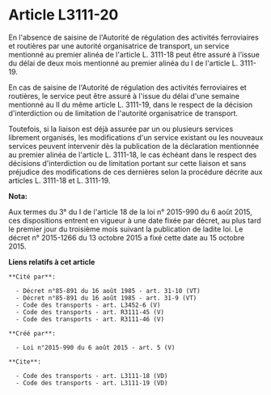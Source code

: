 # Article L3111-20

En l'absence de saisine de l'Autorité de régulation des activités ferroviaires et routières par une autorité organisatrice de
transport, un service mentionné au premier alinéa de l'article L. 3111-18 peut être assuré à l'issue du délai de deux mois
mentionné au premier alinéa du I de l'article L. 3111-19. 

En cas de saisine de l'Autorité de régulation des activités ferroviaires et routières, le service peut être assuré à l'issue
du délai d'une semaine mentionné au II du même article L. 3111-19, dans le respect de la décision d'interdiction ou de
limitation de l'autorité organisatrice de transport. 

Toutefois, si la liaison est déjà assurée par un ou plusieurs services librement organisés, les modifications d'un service
existant ou les nouveaux services peuvent intervenir dès la publication de la déclaration mentionnée au premier alinéa de
l'article L. 3111-18, le cas échéant dans le respect des décisions d'interdiction ou de limitation portant sur cette liaison
et sans préjudice des modifications de ces dernières selon la procédure décrite aux articles L. 3111-18 et L. 3111-19.

**Nota:**

Aux termes du 3° du I de l'article 18 de la loi n° 2015-990 du 6 août 2015, ces dispositions entrent en vigueur à une date
fixée par décret, au plus tard le premier jour du troisième mois suivant la publication de ladite loi. Le décret n° 2015-1266
du 13 octobre 2015 a fixé cette date au 15 octobre 2015.

**Liens relatifs à cet article**

	**Cité par**:

	  - Décret n°85-891 du 16 août 1985 - art. 31-10 (VT)
	  - Décret n°85-891 du 16 août 1985 - art. 31-9 (VT)
	  - Code des transports - art. L3452-6 (V)
	  - Code des transports - art. R3111-45 (V)
	  - Code des transports - art. R3111-46 (V)

	**Créé par**:

	  - Loi n°2015-990 du 6 août 2015 - art. 5 (V)

	**Cite**:

	  - Code des transports - art. L3111-18 (VD)
	  - Code des transports - art. L3111-19 (VD)
